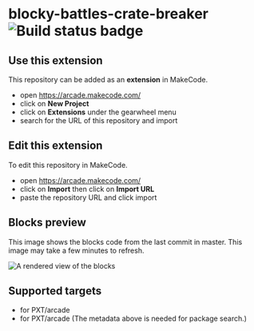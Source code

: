 # blocky-battles-crate-breaker ![Build status badge](https://github.com/rotoslinger/blocky-battles-crate-breaker/workflows/MakeCode/badge.svg)



## Use this extension

This repository can be added as an **extension** in MakeCode.

* open https://arcade.makecode.com/
* click on **New Project**
* click on **Extensions** under the gearwheel menu
* search for the URL of this repository and import

## Edit this extension

To edit this repository in MakeCode.

* open https://arcade.makecode.com/
* click on **Import** then click on **Import URL**
* paste the repository URL and click import

## Blocks preview

This image shows the blocks code from the last commit in master.
This image may take a few minutes to refresh.

![A rendered view of the blocks](https://github.com/rotoslinger/blocky-battles-crate-breaker/raw/master/.makecode/blocks.png)

## Supported targets

* for PXT/arcade
* for PXT/arcade
(The metadata above is needed for package search.)

